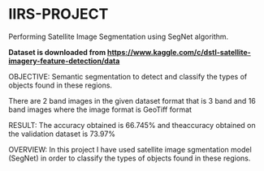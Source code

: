 # IIRS-PROJECT

Performing Satellite Image Segmentation using SegNet algorithm.

**Dataset is downloaded from https://www.kaggle.com/c/dstl-satellite-imagery-feature-detection/data**

OBJECTIVE:  Semantic segmentation to detect and classify the types of objects found in these regions. 

There are 2 band images in the given dataset format that is 3 band and 16 band images where the image format is GeoTiff format

RESULT: The accuracy obtained is 66.745% and theaccuracy obtained on the validation dataset is 73.97%

OVERVIEW:
In this project I have used satellite image sgmentation model (SegNet) in order to classify the types of objects found in these regions. 
